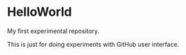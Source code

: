 HelloWorld
==========

My first experimental repository.

This is just for doing experiments with GitHub user interface.

